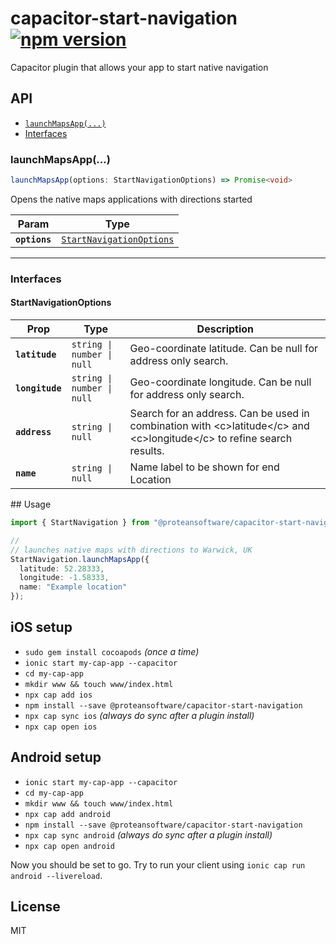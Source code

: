 # capacitor-start-navigation [![npm version](https://badge.fury.io/js/%40proteansoftware%2Fcapacitor-start-navigation.svg)](https://badge.fury.io/js/%40proteansoftware%2Fcapacitor-start-navigation)

Capacitor plugin that allows your app to start native navigation


## API

<docgen-index>

* [`launchMapsApp(...)`](#launchmapsapp)
* [Interfaces](#interfaces)

</docgen-index>

<docgen-api>
<!--Update the source file JSDoc comments and rerun docgen to update the docs below-->

### launchMapsApp(...)

```typescript
launchMapsApp(options: StartNavigationOptions) => Promise<void>
```

Opens the native maps applications with directions started

| Param         | Type                                                                      |
| ------------- | ------------------------------------------------------------------------- |
| **`options`** | <code><a href="#startnavigationoptions">StartNavigationOptions</a></code> |

--------------------


### Interfaces


#### StartNavigationOptions

| Prop            | Type                                  | Description                                                                                                                                   |
| --------------- | ------------------------------------- | --------------------------------------------------------------------------------------------------------------------------------------------- |
| **`latitude`**  | <code>string \| number \| null</code> | Geo-coordinate latitude. Can be null for address only search.                                                                                 |
| **`longitude`** | <code>string \| number \| null</code> | Geo-coordinate longitude. Can be null for address only search.                                                                                |
| **`address`**   | <code>string \| null</code>           | Search for an address. Can be used in combination with &lt;c&gt;latitude&lt;/c&gt; and &lt;c&gt;longitude&lt;/c&gt; to refine search results. |
| **`name`**      | <code>string \| null</code>           | Name label to be shown for end Location                                                                                                       |

</docgen-api>
## Usage

```ts
import { StartNavigation } from "@proteansoftware/capacitor-start-navigation";

//
// launches native maps with directions to Warwick, UK
StartNavigation.launchMapsApp({
  latitude: 52.28333,
  longitude: -1.58333,
  name: "Example location"
});

```

## iOS setup

- `sudo gem install cocoapods` _(once a time)_
- `ionic start my-cap-app --capacitor`
- `cd my-cap-app`
- `mkdir www && touch www/index.html`
- `npx cap add ios`
- `npm install --save @proteansoftware/capacitor-start-navigation`
- `npx cap sync ios` _(always do sync after a plugin install)_
- `npx cap open ios`

## Android setup

- `ionic start my-cap-app --capacitor`
- `cd my-cap-app`
- `mkdir www && touch www/index.html`
- `npx cap add android`
- `npm install --save @proteansoftware/capacitor-start-navigation`
- `npx cap sync android` _(always do sync after a plugin install)_
- `npx cap open android`

Now you should be set to go. Try to run your client using `ionic cap run android --livereload`.

## License

MIT